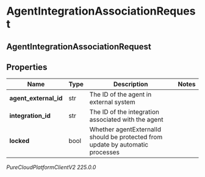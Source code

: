# AgentIntegrationAssociationRequest

## AgentIntegrationAssociationRequest

## Properties

|Name | Type | Description | Notes|
|------------ | ------------- | ------------- | -------------|
| **agent_external_id** | str | The ID of the agent in external system | |
| **integration_id** | str | The ID of the integration associated with the agent | |
| **locked** | bool | Whether agentExternalId should be protected from update by automatic processes | |



_PureCloudPlatformClientV2 225.0.0_
